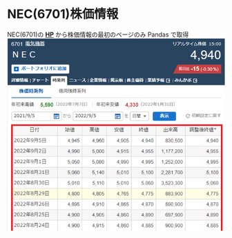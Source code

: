 # NEC(6701)株価情報
NEC(6701)の [**HP**](https://finance.yahoo.co.jp/quote/6701.T/history) から株価情報の最初のページのみ Pandas で取得
![株価情報](./Pandas-Exercises1.png)
